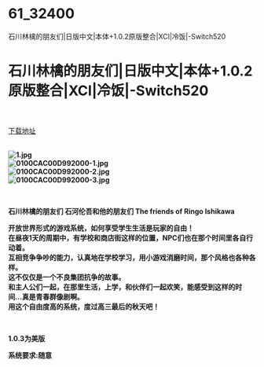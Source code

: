 # 61_32400
石川林檎的朋友们|日版中文|本体+1.0.2原版整合|XCI|冷饭|-Switch520
# 石川林檎的朋友们|日版中文|本体+1.0.2原版整合|XCI|冷饭|-Switch520
 <br/></br>
[下载地址](https://www.switch520.cc/article/32400 "下载地址")
<br/></br>

<p><strong><img title="1.jpg" src="https://www.switch520.cc/muke_img/2022_06_06_0e3a03ac4debc.jpg" alt="1.jpg"></strong><br>
<strong><img title="0100CAC00D992000-1.jpg" src="https://www.switch520.cc/muke_img/2022_06_06_f97b7b4bf12e9.jpg" alt="0100CAC00D992000-1.jpg"></strong><br>
<strong><img title="0100CAC00D992000-2.jpg" src="https://www.switch520.cc/muke_img/2022_06_06_9b65f3bcbc235.jpg" alt="0100CAC00D992000-2.jpg"></strong><br>
<strong><img title="0100CAC00D992000-3.jpg" src="https://www.switch520.cc/muke_img/2022_06_06_e78faf41db60e.jpg" alt="0100CAC00D992000-3.jpg">&nbsp;</strong></p>
<p>&nbsp;</p>
<p><strong>石川林檎的朋友们 石河伦吾和他的朋友们 The friends of Ringo Ishikawa</strong></p>
<p><strong>开放世界形式的游戏系统，如何享受学生生活是玩家的自由！</strong><br>
<strong>在昼夜1天的周期中，有学校和商店街这样的位置，NPC们也在那个时间里各自行动着。</strong><br>
<strong>互相竞争争吵的能力，认真地在学校学习，用小游戏消磨时间，那个风格也各种各样。</strong><br>
<strong>这不仅仅是一个不良集团抗争的故事。</strong><br>
<strong>和主人公们一起，在那里生活，上学，和伙伴们一起欢笑，能感受到这样的时间…真是青春群像剧啊。</strong><br>
<strong>用这个自由度高的系统，度过高三最后的秋天吧！</strong></p>
<p>&nbsp;</p>
<p><strong>1.0.3为美版</strong></p>
<p><strong>系统要求:随意</strong></p>



